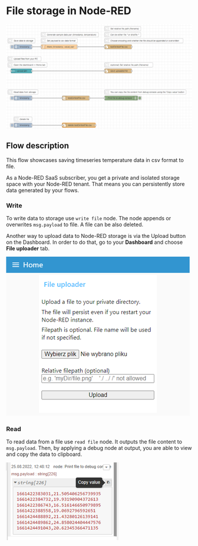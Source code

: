 # File storage in Node-RED
![the flow view](https://github.com/DatavenueLiveObjects/Node-RED-FAQ-examples/blob/master/Flows/write_read_storage/img/img1.png?raw=true)
## Flow description

This flow showcases saving timeseries temperature data in csv format to file.

As a Node-RED SaaS subscriber, you get a private and isolated storage space with your Node-RED tenant. That means you can persistently store data generated by your flows.

### Write
To write data to storage use `write file` node. The node appends or overwrites `msg.payload` to file. A file can be also deleted.

Another way to upload data to Node-RED storage is via the Upload button on the Dashboard. In order to do that, go to your **Dashboard** and choose **File uploader** tab.

![upload files](https://github.com/DatavenueLiveObjects/Node-RED-FAQ-examples/blob/master/Flows/write_read_storage/img/img3.png?raw=true)

### Read
To read data from a file use `read file` node. It outputs the file content to `msg.payload`. Then, by applying a debug node at output, you are able to view and copy the data to clipboard.

![copy data](https://github.com/DatavenueLiveObjects/Node-RED-FAQ-examples/blob/master/Flows/write_read_storage/img/img2.png?raw=true)
